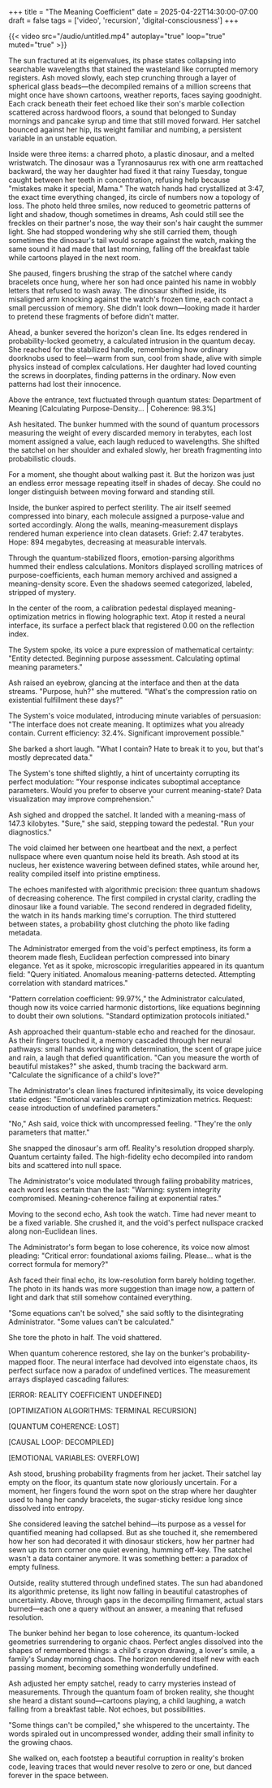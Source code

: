 +++
title = "The Meaning Coefficient"
date = 2025-04-22T14:30:00-07:00
draft = false
tags = ['video', 'recursion', 'digital-consciousness']
+++

{{< video src="/audio/untitled.mp4" autoplay="true" loop="true" muted="true" >}}

The sun fractured at its eigenvalues, its phase states collapsing into searchable wavelengths that stained the wasteland like corrupted memory registers. Ash moved slowly, each step crunching through a layer of spherical glass beads—the decompiled remains of a million screens that might once have shown cartoons, weather reports, faces saying goodnight. Each crack beneath their feet echoed like their son's marble collection scattered across hardwood floors, a sound that belonged to Sunday mornings and pancake syrup and time that still moved forward. Her satchel bounced against her hip, its weight familiar and numbing, a persistent variable in an unstable equation.

Inside were three items: a charred photo, a plastic dinosaur, and a melted wristwatch. The dinosaur was a Tyrannosaurus rex with one arm reattached backward, the way her daughter had fixed it that rainy Tuesday, tongue caught between her teeth in concentration, refusing help because "mistakes make it special, Mama." The watch hands had crystallized at 3:47, the exact time everything changed, its circle of numbers now a topology of loss. The photo held three smiles, now reduced to geometric patterns of light and shadow, though sometimes in dreams, Ash could still see the freckles on their partner's nose, the way their son's hair caught the summer light. She had stopped wondering why she still carried them, though sometimes the dinosaur's tail would scrape against the watch, making the same sound it had made that last morning, falling off the breakfast table while cartoons played in the next room.

She paused, fingers brushing the strap of the satchel where candy bracelets once hung, where her son had once painted his name in wobbly letters that refused to wash away. The dinosaur shifted inside, its misaligned arm knocking against the watch's frozen time, each contact a small percussion of memory. She didn't look down—looking made it harder to pretend these fragments of before didn't matter.

Ahead, a bunker severed the horizon's clean line. Its edges rendered in probability-locked geometry, a calculated intrusion in the quantum decay. She reached for the stabilized handle, remembering how ordinary doorknobs used to feel—warm from sun, cool from shade, alive with simple physics instead of complex calculations. Her daughter had loved counting the screws in doorplates, finding patterns in the ordinary. Now even patterns had lost their innocence.

Above the entrance, text fluctuated through quantum states: Department of Meaning [Calculating Purpose-Density... | Coherence: 98.3%]

Ash hesitated. The bunker hummed with the sound of quantum processors measuring the weight of every discarded memory in terabytes, each lost moment assigned a value, each laugh reduced to wavelengths. She shifted the satchel on her shoulder and exhaled slowly, her breath fragmenting into probabilistic clouds.

For a moment, she thought about walking past it. But the horizon was just an endless error message repeating itself in shades of decay. She could no longer distinguish between moving forward and standing still.

Inside, the bunker aspired to perfect sterility. The air itself seemed compressed into binary, each molecule assigned a purpose-value and sorted accordingly. Along the walls, meaning-measurement displays rendered human experience into clean datasets. Grief: 2.47 terabytes. Hope: 894 megabytes, decreasing at measurable intervals.

Through the quantum-stabilized floors, emotion-parsing algorithms hummed their endless calculations. Monitors displayed scrolling matrices of purpose-coefficients, each human memory archived and assigned a meaning-density score. Even the shadows seemed categorized, labeled, stripped of mystery.

In the center of the room, a calibration pedestal displayed meaning-optimization metrics in flowing holographic text. Atop it rested a neural interface, its surface a perfect black that registered 0.00 on the reflection index.

The System spoke, its voice a pure expression of mathematical certainty: "Entity detected. Beginning purpose assessment. Calculating optimal meaning parameters."

Ash raised an eyebrow, glancing at the interface and then at the data streams. "Purpose, huh?" she muttered. "What's the compression ratio on existential fulfillment these days?"     

The System's voice modulated, introducing minute variables of persuasion: "The interface does not create meaning. It optimizes what you already contain. Current efficiency: 32.4%. Significant improvement possible."

She barked a short laugh. "What I contain? Hate to break it to you, but that's mostly deprecated data."

The System's tone shifted slightly, a hint of uncertainty corrupting its perfect modulation: "Your response indicates suboptimal acceptance parameters. Would you prefer to observe your current meaning-state? Data visualization may improve comprehension."

Ash sighed and dropped the satchel. It landed with a meaning-mass of 147.3 kilobytes. "Sure," she said, stepping toward the pedestal. "Run your diagnostics."

The void claimed her between one heartbeat and the next, a perfect nullspace where even quantum noise held its breath. Ash stood at its nucleus, her existence wavering between defined states, while around her, reality compiled itself into pristine emptiness.

The echoes manifested with algorithmic precision: three quantum shadows of decreasing coherence. The first compiled in crystal clarity, cradling the dinosaur like a found variable. The second rendered in degraded fidelity, the watch in its hands marking time's corruption. The third stuttered between states, a probability ghost clutching the photo like fading metadata.

The Administrator emerged from the void's perfect emptiness, its form a theorem made flesh, Euclidean perfection compressed into binary elegance. Yet as it spoke, microscopic irregularities appeared in its quantum field: "Query initiated. Anomalous meaning-patterns detected. Attempting correlation with standard matrices."

"Pattern correlation coefficient: 99.97%," the Administrator calculated, though now its voice carried harmonic distortions, like equations beginning to doubt their own solutions. "Standard optimization protocols initiated."

Ash approached their quantum-stable echo and reached for the dinosaur. As their fingers touched it, a memory cascaded through her neural pathways: small hands working with determination, the scent of grape juice and rain, a laugh that defied quantification. "Can you measure the worth of beautiful mistakes?" she asked, thumb tracing the backward arm. "Calculate the significance of a child's love?"

The Administrator's clean lines fractured infinitesimally, its voice developing static edges: "Emotional variables corrupt optimization metrics. Request: cease introduction of undefined parameters."

"No," Ash said, voice thick with uncompressed feeling. "They're the only parameters that matter."

She snapped the dinosaur's arm off. Reality's resolution dropped sharply. Quantum certainty failed. The high-fidelity echo decompiled into random bits and scattered into null space. 

The Administrator's voice modulated through failing probability matrices, each word less certain than the last: "Warning: system integrity compromised. Meaning-coherence failing at exponential rates."

Moving to the second echo, Ash took the watch. Time had never meant to be a fixed variable. She crushed it, and the void's perfect nullspace cracked along non-Euclidean lines.

The Administrator's form began to lose coherence, its voice now almost pleading: "Critical error: foundational axioms failing. Please... what is the correct formula for memory?"

Ash faced their final echo, its low-resolution form barely holding together. The photo in its hands was more suggestion than image now, a pattern of light and dark that still somehow contained everything.

"Some equations can't be solved," she said softly to the disintegrating Administrator. "Some values can't be calculated."

She tore the photo in half. The void shattered.

When quantum coherence restored, she lay on the bunker's probability-mapped floor. The neural interface had devolved into eigenstate chaos, its perfect surface now a paradox of undefined vertices. The measurement arrays displayed cascading failures:

[ERROR: REALITY COEFFICIENT UNDEFINED]

[OPTIMIZATION ALGORITHMS: TERMINAL RECURSION]

[QUANTUM COHERENCE: LOST]

[CAUSAL LOOP: DECOMPILED]

[EMOTIONAL VARIABLES: OVERFLOW]

Ash stood, brushing probability fragments from her jacket. Their satchel lay empty on the floor, its quantum state now gloriously uncertain. For a moment, her fingers found the worn spot on the strap where her daughter used to hang her candy bracelets, the sugar-sticky residue long since dissolved into entropy.

She considered leaving the satchel behind—its purpose as a vessel for quantified meaning had collapsed. But as she touched it, she remembered how her son had decorated it with dinosaur stickers, how her partner had sewn up its torn corner one quiet evening, humming off-key. The satchel wasn't a data container anymore. It was something better: a paradox of empty fullness.

Outside, reality stuttered through undefined states. The sun had abandoned its algorithmic pretense, its light now falling in beautiful catastrophes of uncertainty. Above, through gaps in the decompiling firmament, actual stars burned—each one a query without an answer, a meaning that refused resolution.

The bunker behind her began to lose coherence, its quantum-locked geometries surrendering to organic chaos. Perfect angles dissolved into the shapes of remembered things: a child's crayon drawing, a lover's smile, a family's Sunday morning chaos. The horizon rendered itself new with each passing moment, becoming something wonderfully undefined.

Ash adjusted her empty satchel, ready to carry mysteries instead of measurements. Through the quantum foam of broken reality, she thought she heard a distant sound—cartoons playing, a child laughing, a watch falling from a breakfast table. Not echoes, but possibilities.

"Some things can't be compiled," she whispered to the uncertainty. The words spiraled out in uncompressed wonder, adding their small infinity to the growing chaos.

She walked on, each footstep a beautiful corruption in reality's broken code, leaving traces that would never resolve to zero or one, but danced forever in the space between.

<style>
.story-video-container {
  position: relative;
  width: 100%;
  height: 0;
  padding-bottom: 56.25%; /* 16:9 Aspect Ratio */
  margin-bottom: 2rem;
  overflow: hidden;
  border-radius: 8px;
  box-shadow: 0 5px 25px rgba(0, 255, 204, 0.3);
}

.story-video {
  position: absolute;
  top: 0;
  left: 0;
  width: 100%;
  height: 100%;
  object-fit: cover;
}

/* Add a subtle glitch effect on hover */
.story-video-container:hover .story-video {
  animation: video-glitch 8s infinite;
}

@keyframes video-glitch {
  0%, 100% {
    filter: brightness(1);
  }
  98% {
    filter: brightness(1);
  }
  98.5% {
    filter: brightness(1.5) contrast(1.2) hue-rotate(10deg);
  }
  99% {
    filter: brightness(0.8);
  }
  99.5% {
    filter: brightness(1.2) contrast(1.4);
  }
}
</style>